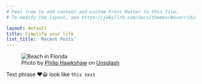 ```yaml
---
# Feel free to add content and custom Front Matter to this file.
# To modify the layout, see https://jekyllrb.com/docs/themes/#overriding-theme-defaults

layout: default
title: Simplify your life
list_title: 'Recent Posts'
---
```

<!-- ## Great Heading 
Gone camping! :tent: Be back soon. -->

<figure>
<img src="/assets/images/PhotobyPhilipHawkshawonUnsplash-Ne5L8B6uqoM.jpg" alt="Beach in Florida">
<figcaption>Photo by <a href="https://unsplash.com/@ph4wks?utm_source=unsplash&utm_medium=referral&utm_content=creditCopyText">Philip Hawkshaw</a> on <a href="https://unsplash.com/s/photos/nature-walk?utm_source=unsplash&utm_medium=referral&utm_content=creditCopyText">Unsplash</a>
</figcaption>
</figure>

 Text phrase ❤️😀 look like `this text`  


  